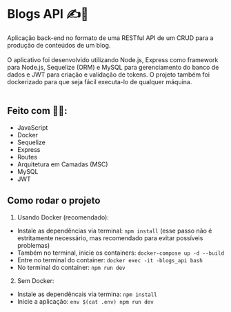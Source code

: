 # Blogs API ✍️📰
Aplicação back-end no formato de uma RESTful API de um CRUD para a produção de conteúdos de um blog.
<br><br>
O aplicativo foi desenvolvido utilizando Node.js, Express como framework para Node.js, Sequelize (ORM) e MySQL para gerenciamento do banco de dados e JWT para criação e validação de tokens. O projeto também foi dockerizado para que seja fácil executa-lo de qualquer máquina.
<br><br>

## Feito com 👨‍💻:
- JavaScript
- Docker
- Sequelize
- Express
- Routes
- Arquitetura em Camadas (MSC)
- MySQL
- JWT

## Como rodar o projeto
1) Usando Docker (recomendado):
-  Instale as dependências via terminal: `npm install` (esse passo não é estritamente necessário, mas recomendado para evitar possíveis problemas)
-  Também no terminal, inicie os containers: `docker-compose up -d --build`
-  Entre no terminal do container: `docker exec -it -blogs_api bash`
-  No terminal do container: `npm run dev`

2) Sem Docker:
-  Instale as dependêncais via termina: `npm install`
-  Inicie a aplicação: `env $(cat .env) npm run dev`
